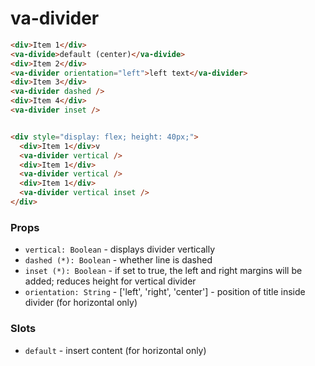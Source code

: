 # va-divider

```html
<div>Item 1</div>
<va-divide>default (center)</va-divide>
<div>Item 2</div>
<va-divider orientation="left">left text</va-divider>
<div>Item 3</div>
<va-divider dashed />
<div>Item 4</div>
<va-divider inset />


<div style="display: flex; height: 40px;">
  <div>Item 1</div>v
  <va-divider vertical />
  <div>Item 1</div>
  <va-divider vertical />
  <div>Item 1</div>
  <va-divider vertical inset />
</div>
``` 

### Props
* `vertical: Boolean` - displays divider vertically
* `dashed (*): Boolean` - whether line is dashed
* `inset (*): Boolean` - if set to true, the left and right margins will be added; reduces height for vertical divider
* `orientation: String` - ['left', 'right', 'center'] - position of title inside divider (for horizontal only)

### Slots
* `default` - insert content (for horizontal only)
